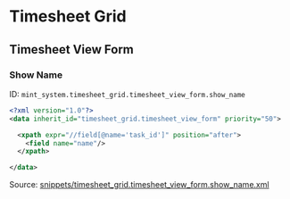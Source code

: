 # Timesheet Grid
## Timesheet View Form  
### Show Name  
ID: `mint_system.timesheet_grid.timesheet_view_form.show_name`  
```xml
<?xml version="1.0"?>
<data inherit_id="timesheet_grid.timesheet_view_form" priority="50">

  <xpath expr="//field[@name='task_id']" position="after">
    <field name="name"/>
  </xpath>

</data>

```
Source: [snippets/timesheet_grid.timesheet_view_form.show_name.xml](https://github.com/Mint-System/Odoo-Build/tree/14.0/snippets/timesheet_grid.timesheet_view_form.show_name.xml)

